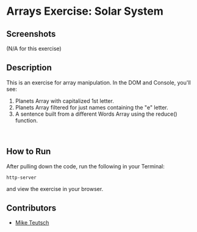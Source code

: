 # Arrays Exercise: Solar System


## Screenshots
(N/A for this exercise)

## Description
This is an exercise for array manipulation. In the DOM and Console, you'll see:<br/>
1. Planets Array with capitalized 1st letter. <br/>
2. Planets Array filtered for just names containing the "e" letter. <br/>
3. A sentence built from a different Words Array using the reduce() function.
<br/>

## How to Run
After pulling down the code, run the following in your Terminal:
```
http-server
```
and view the exercise in your browser.

## Contributors
- [Mike Teutsch](https://github.com/mgteutsch)